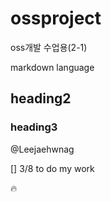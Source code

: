 # ossproject
oss개발 수업용(2-1)

markdown language
## heading2
### heading3

@Leejaehwnag

[] 3/8 to do my work

🔥
